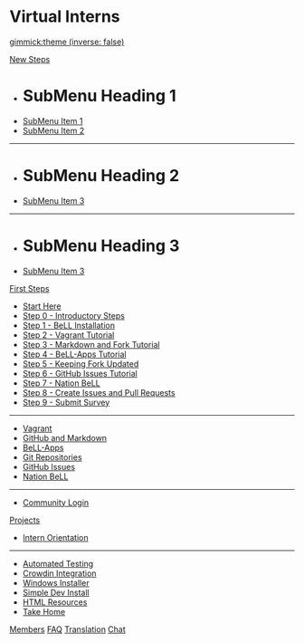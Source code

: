<!--
  -- Name of your wiki
  -- Do NOT remove the leading `#` character.
  -->

# Virtual Interns


<!--
  -- Default theme
  -- (Read: http://dynalon.github.io/mdwiki/#!customizing.md#Theme_chooser)
  -->

[gimmick:theme (inverse: false)](bootstrap)


<!--
  -- Navigation
  -- (Read: http://dynalon.github.io/mdwiki/#!quickstart.md#Adding_a_navigation)
  -->

<!-- A more complex navigation example: ----------------------------------------

[Menu Item 1]()

  * # SubMenu Heading 1
  * [SubMenu Item 1](pages/subitem1.md)
  * [SubMenu Item 2](pages/subitem2.md)
  - - - -
  * # SubMenu Heading 2
  * [SubMenu Item 3](pages/subitem3.md)
  - - - -
  * # SubMenu Heading 3
  * [SubMenu Item 3](pages/subitem3.md)

[Menu Item 2](pages/item2.md)

[Menu Item 3](pages/item3.md)

---------------------------------------------------------------------------- -->

[New Steps]()

  * # SubMenu Heading 1
  * [SubMenu Item 1](pages/subitem1.md)
  * [SubMenu Item 2](pages/subitem2.md)
   - - - -
  * # SubMenu Heading 2
  * [SubMenu Item 3](pages/subitem3.md)
  - - - -
  * # SubMenu Heading 3
  * [SubMenu Item 3](pages/subitem3.md)

[First Steps]()

  * [Start Here](pages/firststeps.md)
  * [Step 0 - Introductory Steps](pages/firststeps.md#Step_0_-_Introductory_Steps)
  * [Step 1 - BeLL Installation](pages/firststeps.md#Step_1_-_BeLL_Installation)
  * [Step 2 - Vagrant Tutorial](pages/firststeps.md#Step_2_-_Vagrant_Tutorial)
  * [Step 3 - Markdown and Fork Tutorial](pages/firststeps.md#Step_3_-_Markdown_and_Fork_Tutorial)
  * [Step 4 - BeLL-Apps Tutorial](pages/firststeps.md#Step_4_-_BeLL-Apps_Tutorial)
  * [Step 5 - Keeping Fork Updated](pages/firststeps.md#Step_5_-_Keeping_Fork_Updated)
  * [Step 6 - GitHub Issues Tutorial](pages/firststeps.md#Step_6_-_GitHub_Issues_Tutorial)
  * [Step 7 - Nation BeLL](pages/firststeps.md#Step_7_-_Nation_BeLL)
  * [Step 8 - Create Issues and Pull Requests](pages/firststeps.md#Step_8_-_Create_Issues_and_Pull_Requests)
  * [Step 9 - Submit Survey](pages/firststeps.md#Step_9_-_Submit_Survey)
  - - - -  
  * [Vagrant](pages/vagrant.md)
  * [GitHub and Markdown](pages/githubandmarkdown.md)
  * [BeLL-Apps](pages/bellapps.md)
  * [Git Repositories](pages/gitandrepositories.md)
  * [GitHub Issues](pages/githubissues.md)
  * [Nation BeLL](pages/nation.md)
  - - - -
  * [Community Login](http://127.0.0.1:5985/apps/_design/bell/MyApp/index.html)

[Projects]()
  
  * [Intern Orientation](pages/internorientation.md)
  - - - -
  * [Automated Testing](pages/automatedtesting.md)
  * [Crowdin Integration](pages/crowdinintegration.md)
  * [Windows Installer](pages/innoproject.md)
  * [Simple Dev Install](pages/simpleinstall.md)
  * [HTML Resources](pages/htmlresources.md)
  * [Take Home](pages/takehome.md)

[Members](pages/team.md)
[FAQ](pages/faq.md)
[Translation](https://crowdin.com/project/open-learning-exchange/invite)
[Chat](pages/chat.md)

<!--
  -- Change the Language
  -- Could be useful when there's more than one language wiki.
  -->

<!--
[Change the Language]()

  * [English (United States)](/en_US/)
  * [English (United Kingdom)](/en_GB/)
  * [Italian](/it/)
-->

<!--
  -- Let the user choose a theme
  -- (Read: http://dynalon.github.io/mdwiki/#!quickstart.md#Adding_a_navigation)
  -->

<!--
[gimmick:themechooser](Choose theme)
-->
